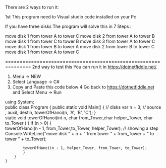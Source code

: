 There are 2 ways to run it:

1st This program need to Visual studio code installed on your Pc

If you have three disks
The program will solve this in 7 Steps :
 
move disk 1 from tower A to tower C
move disk 2 from tower A to tower B
move disk 1 from tower C to tower B
move disk 3 from tower A to tower C
move disk 1 from tower B to tower A
move disk 2 from tower B to tower C
move disk 1 from tower A to tower C

===============================================================
2nd way to test this 
You can run it in https://dotnetfiddle.net/. 
1. Menu -> NEW 
2. Select Language -> C# 
3. Copy and Paste this code below
4 Go back to https://dotnetfiddle.net and Select Menu -> Run

>
using System;					
public class Program
{
	public static void Main()
	{
		     // disks
           var n = 3;
           // source ,  auxil, destin, 
           towerOfHanoi(n, 'A', 'B', 'C');
	}	
	   static void towerOfHanoi(int n, char from_Tower,char helper_Tower, char to_Tower )
        {
            if (n > 0)
            {            
            towerOfHanoi(n - 1, from_Tower,to_Tower, helper_Tower);
            // showing a step
            Console.WriteLine("move disk " + n + " from tower " + from_Tower + " to tower " + to_Tower);

            towerOfHanoi(n - 1, helper_Tower, from_Tower, to_Tower);
            }            
        }    
	}
